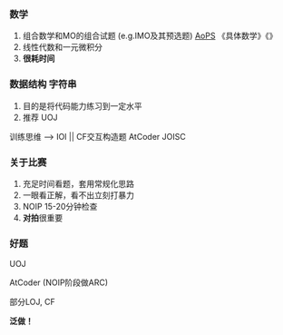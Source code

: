 ### 数学

1.   组合数学和MO的组合试题 (e.g.IMO及其预选题) [AoPS](https://artofproblemsolving.com/) 《具体数学》《》
2.   线性代数和一元微积分
3.   **很耗时间**

### 数据结构 字符串

1.   目的是将代码能力练习到一定水平
2.   推荐 UOJ

训练思维 --> IOI || CF交互构造题 AtCoder JOISC

### 关于比赛

1.   充足时间看题，套用常规化思路
2.   一眼看正解，看不出立刻打暴力
3.   NOIP 15-20分钟检查
4.   **对拍**很重要



### 好题

UOJ

AtCoder (NOIP阶段做ARC)

部分LOJ, CF

**泛做！**